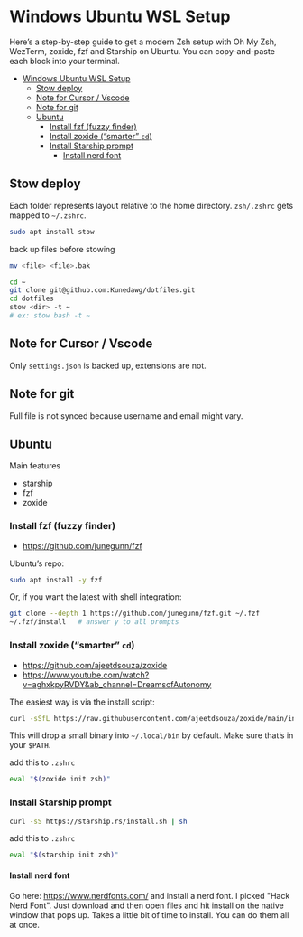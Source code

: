 # Windows Ubuntu WSL Setup

Here’s a step-by-step guide to get a modern Zsh setup with Oh My Zsh, WezTerm, zoxide, fzf and Starship on Ubuntu. You can copy-and-paste each block into your terminal.

- [Windows Ubuntu WSL Setup](#windows-ubuntu-wsl-setup)
  - [Stow deploy](#stow-deploy)
  - [Note for Cursor / Vscode](#note-for-cursor--vscode)
  - [Note for git](#note-for-git)
  - [Ubuntu](#ubuntu)
    - [Install fzf (fuzzy finder)](#install-fzf-fuzzy-finder)
    - [Install zoxide (“smarter” `cd`)](#install-zoxide-smarter-cd)
    - [Install Starship prompt](#install-starship-prompt)
      - [Install nerd font](#install-nerd-font)

## Stow deploy

Each folder represents layout relative to the home directory. `zsh/.zshrc` gets mapped to `~/.zshrc`.

```bash
sudo apt install stow
```

back up files before stowing

```bash
mv <file> <file>.bak
```

```bash
cd ~
git clone git@github.com:Kunedawg/dotfiles.git
cd dotfiles
stow <dir> -t ~
# ex: stow bash -t ~
```

## Note for Cursor / Vscode

Only `settings.json` is backed up, extensions are not.

## Note for git

Full file is not synced because username and email might vary.

## Ubuntu

Main features

- starship
- fzf
- zoxide

### Install fzf (fuzzy finder)

- <https://github.com/junegunn/fzf>

Ubuntu’s repo:

```bash
sudo apt install -y fzf
```

Or, if you want the latest with shell integration:

```bash
git clone --depth 1 https://github.com/junegunn/fzf.git ~/.fzf
~/.fzf/install   # answer y to all prompts
```

### Install zoxide (“smarter” `cd`)

- <https://github.com/ajeetdsouza/zoxide>
- <https://www.youtube.com/watch?v=aghxkpyRVDY&ab_channel=DreamsofAutonomy>

The easiest way is via the install script:

```bash
curl -sSfL https://raw.githubusercontent.com/ajeetdsouza/zoxide/main/install.sh | sh
```

This will drop a small binary into `~/.local/bin` by default. Make sure that’s in your `$PATH`.

add this to `.zshrc`

```bash
eval "$(zoxide init zsh)"
```

### Install Starship prompt

```bash
curl -sS https://starship.rs/install.sh | sh
```

add this to `.zshrc`

```bash
eval "$(starship init zsh)"
```

#### Install nerd font

Go here: <https://www.nerdfonts.com/> and install a nerd font. I picked "Hack Nerd Font". Just download and then open files and hit install on the native window that pops up. Takes a little bit of time to install. You can do them all at once.

